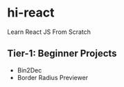 # hi-react
Learn React JS From Scratch

## Tier-1: Beginner Projects
* Bin2Dec
* Border Radius Previewer